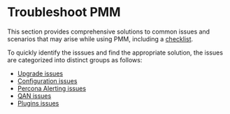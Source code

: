 # Troubleshoot PMM

This section provides comprehensive solutions to common issues and scenarios that may arise while using PMM, including a [checklist](checklist.md).

To quickly identify the isssues and find the appropriate solution, the issues are categorized into distinct groups as follows:

- [Upgrade issues](upgrade_issues.md)
- [Configuration issues](config_issues.md)
- [Percona Alerting issues](alerting_issues.md)
- [QAN issues](qan_issues.md)
- [Plugins issues](plugin_issues.md)



